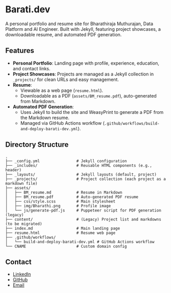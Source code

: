 # Barati.dev

A personal portfolio and resume site for Bharathiraja Muthurajan, Data Platform and AI Engineer. Built with Jekyll, featuring project showcases, a downloadable resume, and automated PDF generation.

## Features

- **Personal Portfolio**: Landing page with profile, experience, education, and contact links.
- **Project Showcases**: Projects are managed as a Jekyll collection in `_projects/` for clean URLs and easy management.
- **Resume**: 
  - Viewable as a web page (`resume.html`).
  - Downloadable as a PDF (`assets/BM_resume.pdf`), auto-generated from Markdown.
- **Automated PDF Generation**: 
  - Uses Jekyll to build the site and WeasyPrint to generate a PDF from the Markdown resume.
  - Managed via GitHub Actions workflow (`.github/workflows/build-and-deploy-barati-dev.yml`).

## Directory Structure

```
.
├── _config.yml                # Jekyll configuration
├── _includes/                 # Reusable HTML components (e.g., header)
├── _layouts/                  # Jekyll layouts (default, project)
├── _projects/                 # Project collection (each project as a markdown file)
├── assets/
│   ├── BM_resume.md           # Resume in Markdown
│   ├── BM_resume.pdf          # Auto-generated PDF resume
│   ├── css/style.scss         # Main stylesheet
│   ├── img/Bharathi.png       # Profile image
│   └── js/generate-pdf.js     # Puppeteer script for PDF generation (legacy)
├── content/                   # (Legacy) Project list and markdowns (to be migrated)
├── index.md                   # Main landing page
├── resume.html                # Resume web page
├── .github/workflows/
│   └── build-and-deploy-barati-dev.yml # GitHub Actions workflow
└── CNAME                      # Custom domain config
```

## Contact

- [LinkedIn](https://www.linkedin.com/in/bharathirajam)
- [GitHub](https://github.com/brt-rj)
- [Email](mailto:barati_m@pm.me)
